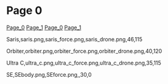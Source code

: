 # Page 0
[Page_0](../pages/Page_0.md)
[Page_1](../pages/Page_1.md)
[Page_0](../pages/Page_0.md)
[Page_1](../pages/Page_1.md)

Saris,saris.png,saris_force.png,saris_drone.png,46,115


Orbiter,orbiter.png,orbiter_force.png,orbiter_drone.png,40,120


Ultra C,ultra_c.png,ultra_c_force.png,ultra_c_drone.png,35,115


SE,SEbody.png,SEforce.png,,30,0

